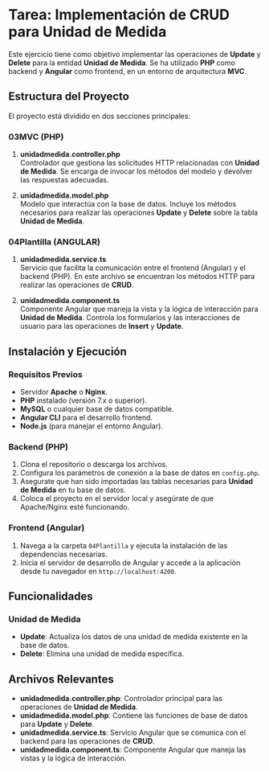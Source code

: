 # Tarea: Implementación de CRUD para Unidad de Medida

Este ejercicio tiene como objetivo implementar las operaciones de **Update** y **Delete** para la entidad **Unidad de Medida**. Se ha utilizado **PHP** como backend y **Angular** como frontend, en un entorno de arquitectura **MVC**.

## Estructura del Proyecto

El proyecto está dividido en dos secciones principales:

### 03MVC (PHP)

1. **unidadmedida.controller.php**  
   Controlador que gestiona las solicitudes HTTP relacionadas con **Unidad de Medida**. Se encarga de invocar los métodos del modelo y devolver las respuestas adecuadas.

2. **unidadmedida.model.php**  
   Modelo que interactúa con la base de datos. Incluye los métodos necesarios para realizar las operaciones **Update** y **Delete** sobre la tabla **Unidad de Medida**.

### 04Plantilla (ANGULAR)

1. **unidadmedida.service.ts**  
   Servicio que facilita la comunicación entre el frontend (Angular) y el backend (PHP). En este archivo se encuentran los métodos HTTP para realizar las operaciones de **CRUD**.

2. **unidadmedida.component.ts**  
   Componente Angular que maneja la vista y la lógica de interacción para **Unidad de Medida**. Controla los formularios y las interacciones de usuario para las operaciones de **Insert** y **Update**.

## Instalación y Ejecución

### Requisitos Previos

- Servidor **Apache** o **Nginx**.
- **PHP** instalado (versión 7.x o superior).
- **MySQL** o cualquier base de datos compatible.
- **Angular CLI** para el desarrollo frontend.
- **Node.js** (para manejar el entorno Angular).

### Backend (PHP)

1. Clona el repositorio o descarga los archivos.
2. Configura los parámetros de conexión a la base de datos en `config.php`.
3. Asegurate que han sido importadas las tablas necesarias para **Unidad de Medida** en tu base de datos.
4. Coloca el proyecto en el servidor local y asegúrate de que Apache/Nginx esté funcionando.

### Frontend (Angular)

1. Navega a la carpeta `04Plantilla` y ejecuta la instalación de las dependencias necesarias.
2. Inicia el servidor de desarrollo de Angular y accede a la aplicación desde tu navegador en `http://localhost:4200`.

## Funcionalidades

### Unidad de Medida

- **Update**: Actualiza los datos de una unidad de medida existente en la base de datos.
- **Delete**: Elimina una unidad de medida específica.

## Archivos Relevantes

- **unidadmedida.controller.php**: Controlador principal para las operaciones de **Unidad de Medida**.
- **unidadmedida.model.php**: Contiene las funciones de base de datos para **Update** y **Delete**.
- **unidadmedida.service.ts**: Servicio Angular que se comunica con el backend para las operaciones de **CRUD**.
- **unidadmedida.component.ts**: Componente Angular que maneja las vistas y la lógica de interacción.


